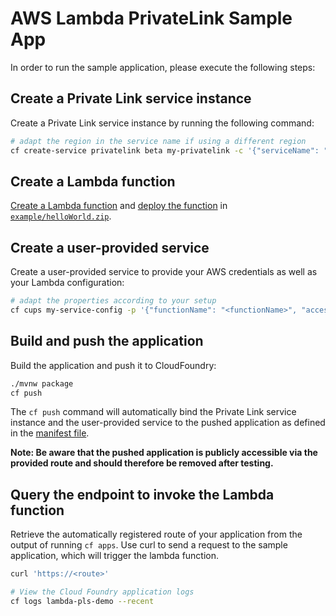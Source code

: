 # AWS Lambda PrivateLink Sample App

In order to run the sample application, please execute the following steps:

## Create a Private Link service instance

Create a Private Link service instance by running the following command:

```bash 
# adapt the region in the service name if using a different region
cf create-service privatelink beta my-privatelink -c '{"serviceName": "com.amazonaws.us-east-1.lambda"}'
```

## Create a Lambda function

[Create a Lambda function](https://docs.aws.amazon.com/lambda/latest/dg/getting-started.html#getting-started-create-function) and [deploy the function](https://docs.aws.amazon.com/lambda/latest/dg/configuration-function-zip.html#configuration-function-update) in [`example/helloWorld.zip`](example/helloWorld.zip).

## Create a user-provided service

Create a user-provided service to provide your AWS credentials as well as your Lambda configuration:

```bash 
# adapt the properties according to your setup
cf cups my-service-config -p '{"functionName": "<functionName>", "accessKeyId": "<accessKeyId>", "secretAccessKey":"<secretAccessKey>", "region": "<awsRegion>"}'
```

## Build and push the application

Build the application and push it to CloudFoundry:

```bash
./mvnw package
cf push
```

The `cf push` command will automatically bind the Private Link service instance and the user-provided service to the pushed application
as defined in the [manifest file](manifest.yml).

**Note: Be aware that the pushed application is publicly accessible via the provided route and should therefore be removed after testing.**

## Query the endpoint to invoke the Lambda function

Retrieve the automatically registered route of your application from the output of running `cf apps`.
Use curl to send a request to the sample application, which will trigger the lambda function.

```bash
curl 'https://<route>'

# View the Cloud Foundry application logs
cf logs lambda-pls-demo --recent
```